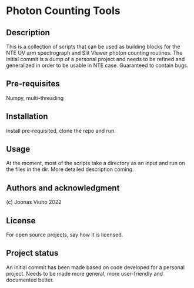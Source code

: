# Photon Counting Tools

## Description
This is a collection of scripts that can be used as building blocks for the NTE UV arm spectrograph and Slit Viewer photon counting routines. The initial commit is a dump of a personal project and needs to be refined and generalized in order to be usable in NTE case. Guaranteed to contain bugs. 

## Pre-requisites
Numpy, multi-threading

## Installation
Install pre-requisited, clone the repo and run.

## Usage
At the moment, most of the scripts take a directory as an input and run on the files in the dir. More detailed description coming.

## Authors and acknowledgment
(c) Joonas Viuho 2022

## License
For open source projects, say how it is licensed.

## Project status
An initial commit has been made based on code developed for a personal project. Needs to be made more general, more user-friendly and documented better.
